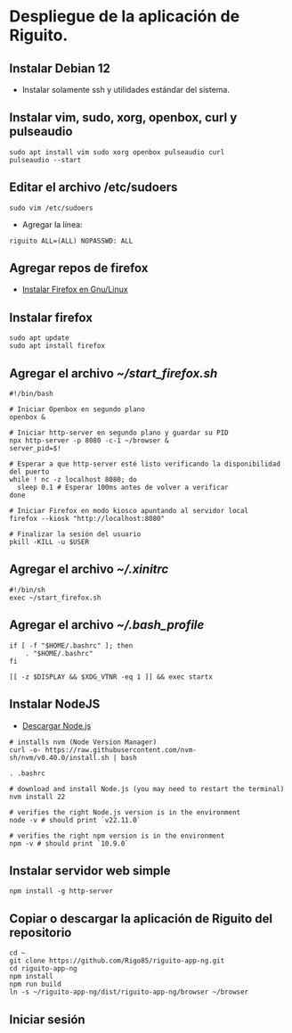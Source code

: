 # Despliegue de la aplicación de Riguito.

## Instalar Debian 12
- Instalar solamente ssh y utilidades estándar del sistema.

## Instalar vim, sudo, xorg, openbox, curl y pulseaudio
```
sudo apt install vim sudo xorg openbox pulseaudio curl
pulseaudio --start
```

## Editar el archivo /etc/sudoers
```
sudo vim /etc/sudoers
```
- Agregar la línea:
```
riguito ALL=(ALL) NOPASSWD: ALL
```

## Agregar repos de firefox
- [Instalar Firefox en Gnu/Linux](https://support.mozilla.org/en-US/kb/install-firefox-linux#w_install-firefox-deb-package-for-debian-based-distributions-recommended)

## Instalar firefox

```
sudo apt update
sudo apt install firefox
```

## Agregar el archivo *~/start_firefox.sh*

```
#!/bin/bash

# Iniciar Openbox en segundo plano
openbox &

# Iniciar http-server en segundo plano y guardar su PID
npx http-server -p 8080 -c-1 ~/browser &
server_pid=$!

# Esperar a que http-server esté listo verificando la disponibilidad del puerto
while ! nc -z localhost 8080; do
  sleep 0.1 # Esperar 100ms antes de volver a verificar
done

# Iniciar Firefox en modo kiosco apuntando al servidor local
firefox --kiosk "http://localhost:8080"

# Finalizar la sesión del usuario
pkill -KILL -u $USER

```

## Agregar el archivo *~/.xinitrc*
```
#!/bin/sh
exec ~/start_firefox.sh
```

## Agregar el archivo *~/.bash_profile*
```
if [ -f "$HOME/.bashrc" ]; then
	. "$HOME/.bashrc"
fi

[[ -z $DISPLAY && $XDG_VTNR -eq 1 ]] && exec startx
```

## Instalar NodeJS
- [Descargar Node.js](https://nodejs.org/en/download/package-manager)
```
# installs nvm (Node Version Manager)
curl -o- https://raw.githubusercontent.com/nvm-sh/nvm/v0.40.0/install.sh | bash

. .bashrc

# download and install Node.js (you may need to restart the terminal)
nvm install 22

# verifies the right Node.js version is in the environment
node -v # should print `v22.11.0`

# verifies the right npm version is in the environment
npm -v # should print `10.9.0`
```

## Instalar servidor web simple
```
npm install -g http-server
```

## Copiar o descargar la aplicación de Riguito del repositorio
```
cd ~
git clone https://github.com/Rigo85/riguito-app-ng.git
cd riguito-app-ng
npm install
npm run build
ln -s ~/riguito-app-ng/dist/riguito-app-ng/browser ~/browser
```

## Iniciar sesión

